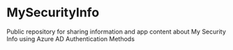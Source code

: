 # MySecurityInfo
Public repository for sharing information and app content about My Security Info using Azure AD Authentication Methods

